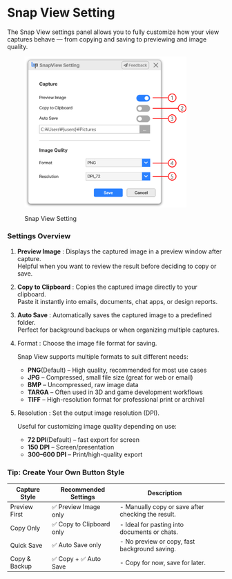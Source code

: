 # Snap View Setting

The Snap View settings panel allows you to fully customize how your view captures behave — from copying and saving to previewing and image quality.

<figure><img src="../../.gitbook/assets/Snap View Setting.png" alt="" width="375"><figcaption><p>Snap View Setting</p></figcaption></figure>

### Settings Overview&#x20;

1. **Preview Image** : Displays the captured image in a preview window after capture.\
   Helpful when you want to review the result before deciding to copy or save.
2. **Copy to Clipboard** : Copies the captured image directly to your clipboard.\
   &#x20;Paste it instantly into emails, documents, chat apps, or design reports.
3. **Auto Save** : Automatically saves the captured image to a predefined folder.\
   Perfect for background backups or when organizing multiple captures.
4.  Format : Choose the image file format for saving.

    Snap View supports multiple formats to suit different needs:

    * **PNG**(Default) – High quality, recommended for most use cases
    * **JPG** – Compressed, small file size (great for web or email)
    * **BMP** – Uncompressed, raw image data
    * **TARGA** – Often used in 3D and game development workflows
    * **TIFF** – High-resolution format for professional print or archival
5.  Resolution : Set the output image resolution (DPI).

    Useful for customizing image quality depending on use:

    * **72 DPI**(Default) – fast export for screen
    * **150 DPI** – Screen/presentation
    * **300–600 DPI** – Print/high-quality export

### Tip: Create Your Own Button Style

<table><thead><tr><th width="136.48480224609375">Capture Style</th><th width="224.24249267578125">Recommended Settings</th><th width="463.1513671875">Description</th><th></th><th></th></tr></thead><tbody><tr><td>Preview First</td><td>✅ Preview Image only </td><td>- Manually copy or save after checking the result.</td><td></td><td></td></tr><tr><td>Copy Only</td><td>✅ Copy to Clipboard only</td><td>- Ideal for pasting into documents or chats.</td><td></td><td></td></tr><tr><td>Quick Save</td><td>✅ Auto Save only </td><td>- No preview or copy, fast background saving.</td><td></td><td></td></tr><tr><td>Copy &#x26; Backup</td><td>✅ Copy + ✅ Auto Save</td><td>- Copy for now, save for later.</td><td></td><td></td></tr></tbody></table>

